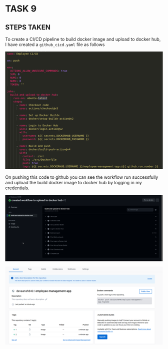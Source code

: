 # TASK 9

## STEPS TAKEN

To create a CI/CD pipeline to build docker image and upload to docker hub, I have created a `github_cicd.yaml` file as follows

![](/ss/file.png)

On pushing this code to github you can see the workflow run successfully and upload the build docker image to docker hub by logging in my credentials.

![](/ss/workflow.png)

![](/ss/dockerhub.png)